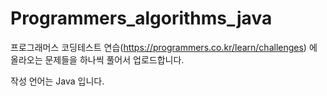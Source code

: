 # Programmers_algorithms_java
프로그래머스 코딩테스트 연습(https://programmers.co.kr/learn/challenges) 에 올라오는 문제들을 하나씩 풀어서 업로드합니다.

작성 언어는 Java 입니다.
